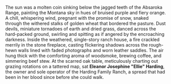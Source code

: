The sun was a molten coin sinking below the jagged teeth of the Absaroka Range, painting the Montana sky in hues of bruised purple and fiery orange. A chill, whispering wind, pregnant with the promise of snow, snaked through the withered stalks of golden wheat that bordered the pasture. Dust devils, miniature tornadoes of earth and dried grass, danced across the hard-packed ground, swirling and spitting as if angered by the encroaching darkness. Inside the weathered, single-story ranch house, a fire crackled merrily in the stone fireplace, casting flickering shadows across the rough-hewn walls lined with faded photographs and worn leather saddles. The air hung thick with the comforting aroma of woodsmoke, brewing coffee, and simmering beef stew. At the scarred oak table, meticulously charting out grazing rotations on a tattered map, sat **Eleanor Josephine "Ellie" Harding**, the owner and sole operator of the Harding Family Ranch, a spread that had been in her blood since before she could walk.
